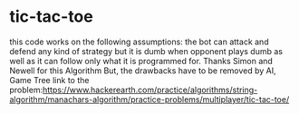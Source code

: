 # tic-tac-toe
this code works on the following assumptions: 
the bot can attack and defend any kind of strategy
but it is dumb when opponent plays dumb as well as it can follow only what it is programmed for.
Thanks Simon and Newell for this Algorithm
But, the drawbacks have to be removed by AI, Game Tree
link to the problem:https://www.hackerearth.com/practice/algorithms/string-algorithm/manachars-algorithm/practice-problems/multiplayer/tic-tac-toe/
